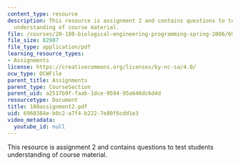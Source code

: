 ```yaml
---
content_type: resource
description: This resource is assignment 2 and contains questions to test students
  understanding of course material.
file: /courses/20-180-biological-engineering-programming-spring-2006/6960384eb0c2a7f4b2227e80f6cdd1e3_180assignment2.pdf
file_size: 82907
file_type: application/pdf
learning_resource_types:
- Assignments
license: https://creativecommons.org/licenses/by-nc-sa/4.0/
ocw_type: OCWFile
parent_title: Assignments
parent_type: CourseSection
parent_uid: a2517b9f-faab-1dce-9594-95a646dc6d4d
resourcetype: Document
title: 180assignment2.pdf
uid: 6960384e-b0c2-a7f4-b222-7e80f6cdd1e3
video_metadata:
  youtube_id: null
---
```

This resource is assignment 2 and contains questions to test students understanding of course material.